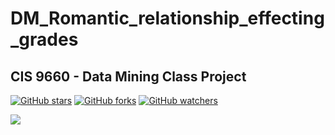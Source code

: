 # DM_Romantic_relationship_effecting_grades
## CIS 9660 - Data Mining Class Project

[![GitHub stars](https://img.shields.io/github/stars/YuboC/DM_Romantic_relationship_effecting_grades.svg?style=flat&label=Star)](https://github.com/YuboC/DM_Romantic_relationship_effecting_grades/stargazers)
[![GitHub forks](https://img.shields.io/github/forks/YuboC/DM_Romantic_relationship_effecting_grades.svg?style=flat&label=Fork)](https://github.com/YuboC/DM_Romantic_relationship_effecting_grades/fork)
[![GitHub watchers](https://img.shields.io/github/watchers/YuboC/DM_Romantic_relationship_effecting_grades.svg?style=flat&label=Watch)](https://github.com/YuboC/DM_Romantic_relationship_effecting_grades/watchers)

![](https://github.com/YuboC/DM_Romantic_relationship_effecting_grades/blob/master/infographic/infographic.png)
